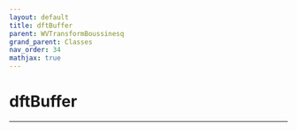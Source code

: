 ```yaml
---
layout: default
title: dftBuffer
parent: WVTransformBoussinesq
grand_parent: Classes
nav_order: 34
mathjax: true
---
```


#  dftBuffer




---

